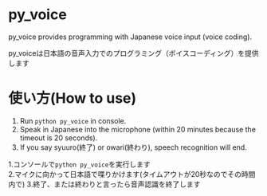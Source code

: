 # py_voice
py_voice provides programming with Japanese voice input (voice coding).

py_voiceは日本語の音声入力でのプログラミング（ボイスコーディング）を提供します

# 使い方(How to use)
1. Run ```python py_voice``` in console.
2. Speak in Japanese into the microphone (within 20 minutes because the timeout is 20 seconds).
3. If you say syuuro(終了) or owari(終わり), speech recognition will end.

1.コンソールで```python py_voice```を実行します  
2.マイクに向かって日本語で喋りかけます(タイムアウトが20秒なのでその時間内で)
3.終了、または終わりと言ったら音声認識を終了します